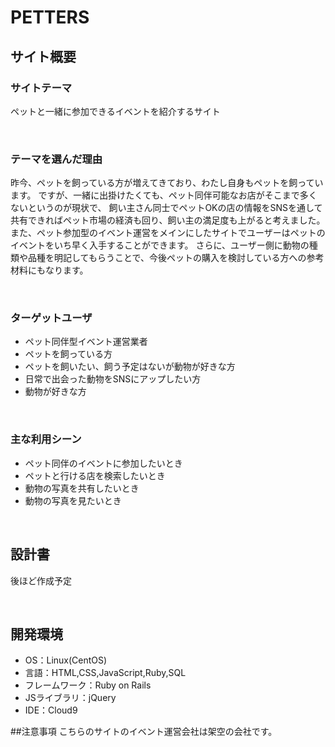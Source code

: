 <!--# README-->

<!--This README would normally document whatever steps are necessary to get the-->
<!--application up and running.-->

<!--Things you may want to cover:-->

<!--* Ruby version-->

<!--* System dependencies-->

<!--* Configuration-->

<!--* Database creation-->

<!--* Database initialization-->

<!--* How to run the test suite-->

<!--* Services (job queues, cache servers, search engines, etc.)-->

<!--* Deployment instructions-->

<!--* ...-->

# PETTERS
<!--​READMEを作成する際は、項目内の【補足説明】は削除して完成させてください。-->
## サイト概要
<!--* ペットの写真をアップするサイト-->
<!--* ペット参加型のイベントの紹介-->
<!--* 日常で出会った動物の写真を投稿することも可能（住所をリンクさせて口コミ的な要素を持たせる）-->

### サイトテーマ
ペットと一緒に参加できるイベントを紹介するサイト
<!-- 【補足説明】 -->
<!-- - 〜なコミュニティサイトorレビューサイトorSNS　と１文で記載する -->
​
### テーマを選んだ理由
昨今、ペットを飼っている方が増えてきており、わたし自身もペットを飼っています。
ですが、一緒に出掛けたくても、ペット同伴可能なお店がそこまで多くないというのが現状で、
飼い主さん同士でペットOKの店の情報をSNSを通して共有できればペット市場の経済も回り、飼い主の満足度も上がると考えました。
また、ペット参加型のイベント運営をメインにしたサイトでユーザーはペットのイベントをいち早く入手することができます。
さらに、ユーザー側に動物の種類や品種を明記してもらうことで、今後ペットの購入を検討している方への参考材料にもなります。

<!-- 【補足説明】 -->
<!-- - ですます調で記載しましょう。READMEファイルは企業様も見られます。 -->
<!-- - ３文以上記載しましょう。 -->

<!--　★テーマ理由を記載する際のポイント　-->
<!-- - 自分自身の背景の説明（このポートフォリオを作る前提を説明） -->
<!-- - 扱う題材が抱えている問題・課題の説明 -->
<!-- - ターゲットとするユーザーが持つであろう課題の説明（需要をアピールするため） -->
<!-- - 当問題を解決するために、このようなポートフォリオを制作してみようと考えました」という結び -->

<!-- ★記載例 -->
<!-- もともと料理が好きで、オリジナルレシピで料理を作ることが多いのですが、少しずつレシピが1パターンになってきており頭を悩ませていました。 -->
<!-- 身近に自分と同じように、料理を好んでする友人がいないため困っていた所、他の人がどのようなレシピで作っているのかを知れるサービスがあれば便利だと考えました。 -->
<!-- また料理好きな人だけでなく、日々料理を作る必要があるがレシピに困っている人の助けにもなると考え、このテーマにしました。 -->
​
### ターゲットユーザ
* ペット同伴型イベント運営業者
* ペットを飼っている方
* ペットを飼いたい、飼う予定はないが動物が好きな方
* 日常で出会った動物をSNSにアップしたい方
* 動物が好きな方
<!-- 【補足説明】 -->
<!-- - 〜な人という記載方法で、2つ以上記載しましょう -->
<!-- - テーマ理由と矛盾のないターゲットを選出しましょう -->
<!-- - 実際にサービスを利用する立場であると想定しましょう  -->
​
### 主な利用シーン
* ペット同伴のイベントに参加したいとき
* ペットと行ける店を検索したいとき
* 動物の写真を共有したいとき
* 動物の写真を見たいとき

<!-- 【補足説明】 -->
<!-- - 〜な時という記載方法で、2つ以上記載しましょう -->
​
## 設計書
後ほど作成予定
<!-- 【補足説明】 -->
<!-- - テーマ提出時点では不要です。 -->
<!-- - 当項目には「後ほど作成予定」と記載しましょう。 -->
​
## 開発環境
- OS：Linux(CentOS)
- 言語：HTML,CSS,JavaScript,Ruby,SQL
- フレームワーク：Ruby on Rails
- JSライブラリ：jQuery
- IDE：Cloud9

##注意事項
こちらのサイトのイベント運営会社は架空の会社です。
<!--## 使用素材-->
<!-- - 外部サービスの画像素材・音声素材を使用した場合は、必ずサービス名とURLを明記してください。 -->
<!-- - アプリケーションの実装に使用したgem/bootstrapのリファレンスなどの記載は不要です。 -->
<!-- - 使用しない場合は、使用素材の項目をREADMEから削除してください。 -->
<!-- - 架空の団体・題材を前提にポートフォリオを制作する場合、下記のテンプレートを当項目内に記載しましょう。 -->
<!-- 【テンプレート】 -->
<!-- 著作権を考慮し、架空のデータを扱う予定です。 -->
<!-- なお今後、実在するデータを利用する際には、事前に著作権保持者と契約を結んだ上で利用します。 -->